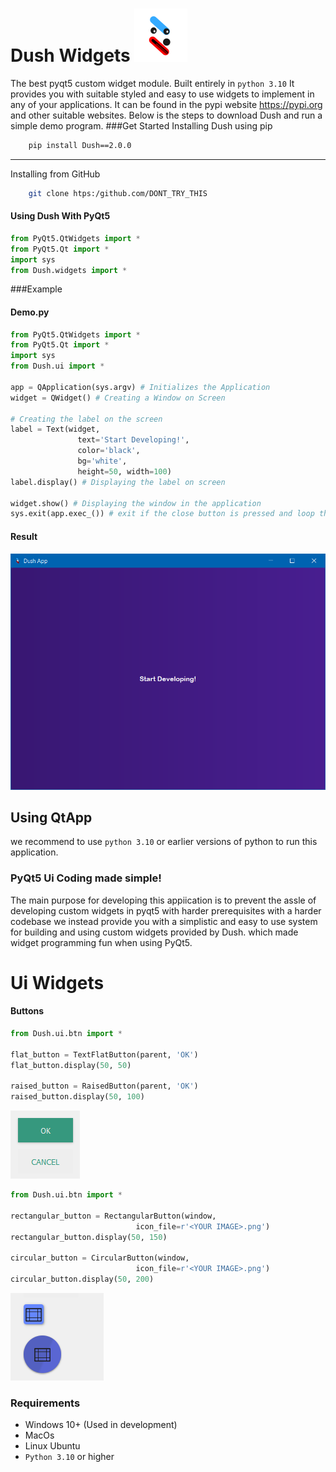 # Dush Widgets  ![Dush Logo](images/Dush.png)
The best pyqt5 custom widget module. Built entirely in `python 3.10`
It provides you with suitable styled and easy to use widgets to implement in any of your applications.
It can be found in the pypi website <https://pypi.org> and other suitable websites.
Below is the steps to download Dush and run a simple demo program.
###Get Started
Installing Dush using pip
```bash
    pip install Dush==2.0.0
```
---
Installing from GitHub
```bash
    git clone htps:/github.com/DONT_TRY_THIS
```
#### Using Dush With PyQt5
```python
from PyQt5.QtWidgets import *
from PyQt5.Qt import *
import sys
from Dush.widgets import *
```

###Example
#### Demo.py
```python
from PyQt5.QtWidgets import *
from PyQt5.Qt import *
import sys
from Dush.ui import *

app = QApplication(sys.argv) # Initializes the Application
widget = QWidget() # Creating a Window on Screen

# Creating the label on the screen
label = Text(widget, 
               text='Start Developing!', 
               color='black', 
               bg='white',
               height=50, width=100)
label.display() # Displaying the label on screen

widget.show() # Displaying the window in the application
sys.exit(app.exec_()) # exit if the close button is pressed and loop the application
```
#### Result
![Result](images/demo-pic.png)

## Using QtApp


we recommend to use `python 3.10` or earlier versions of python to run this application.
### PyQt5 Ui Coding made simple!
The main purpose for developing this appiication is to prevent the assle of developing custom widgets in pyqt5 with harder prerequisites
with a harder codebase we instead provide you with a simplistic and easy to use system for building
and using custom widgets provided by Dush. which made widget programming fun when using PyQt5.

# Ui Widgets
#### Buttons
```python
from Dush.ui.btn import *

flat_button = TextFlatButton(parent, 'OK')
flat_button.display(50, 50)

raised_button = RaisedButton(parent, 'OK')
raised_button.display(50, 100)

```
![first button](images/buttons.png)

```python
from Dush.ui.btn import *

rectangular_button = RectangularButton(window,
                            icon_file=r'<YOUR IMAGE>.png')
rectangular_button.display(50, 150)

circular_button = CircularButton(window,
                            icon_file=r'<YOUR IMAGE>.png')
circular_button.display(50, 200)

```
![second button](images/buttons_2.png)


### Requirements
* Windows 10+ (Used in development)
* MacOs 
* Linux Ubuntu
* `Python 3.10` or higher